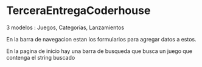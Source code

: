 # TerceraEntregaCoderhouse

3 modelos : Juegos, Categorias, Lanzamientos

En la barra de navegacion estan los formularios para agregar datos a estos.

En la pagina de inicio hay una barra de busqueda que busca un juego que contenga el string buscado